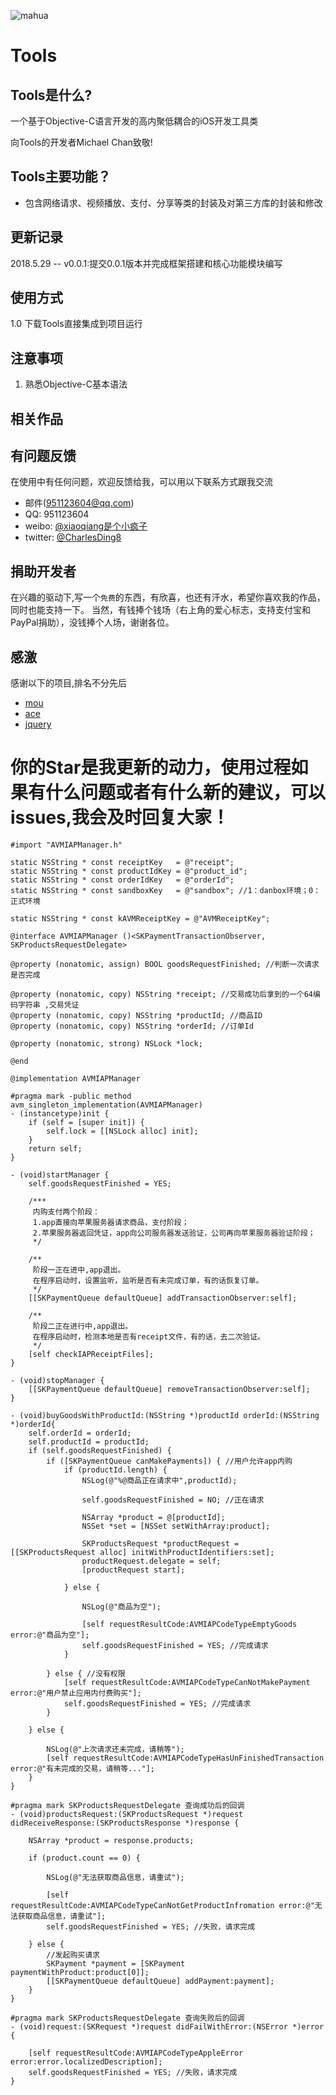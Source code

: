 ![mahua](http://upload-images.jianshu.io/upload_images/259-0ad0d0bfc1c608b6.jpg?imageMogr2/auto-orient/strip%7CimageView2/2/w/1240)

# Tools

## Tools是什么?
一个基于Objective-C语言开发的高内聚低耦合的iOS开发工具类

向Tools的开发者Michael Chan致敬!

## Tools主要功能？

* 包含网络请求、视频播放、支付、分享等类的封装及对第三方库的封装和修改

## 更新记录
2018.5.29 -- v0.0.1:提交0.0.1版本并完成框架搭建和核心功能模块编写

## 使用方式
1.0 下载Tools直接集成到项目运行

## 注意事项
1. 熟悉Objective-C基本语法

## 相关作品

## 有问题反馈
在使用中有任何问题，欢迎反馈给我，可以用以下联系方式跟我交流
* 邮件(951123604@qq.com)
* QQ: 951123604
* weibo: [@xiaoqiang是个小疯子](https://weibo.com/p/1005055732746027/home?from=page_100505&mod=TAB#place)
* twitter: [@CharlesDing8](https://twitter.com/CharlesDing8)

## 捐助开发者
在兴趣的驱动下,写一个`免费`的东西，有欣喜，也还有汗水，希望你喜欢我的作品，同时也能支持一下。
当然，有钱捧个钱场（右上角的爱心标志，支持支付宝和PayPal捐助），没钱捧个人场，谢谢各位。

## 感激
感谢以下的项目,排名不分先后

* [mou](http://mouapp.com/) 
* [ace](http://ace.ajax.org/)
* [jquery](http://jquery.com)

# 你的Star是我更新的动力，使用过程如果有什么问题或者有什么新的建议，可以issues,我会及时回复大家！

``` objc
#import "AVMIAPManager.h"

static NSString * const receiptKey   = @"receipt";
static NSString * const productIdKey = @"product_id";
static NSString * const orderIdKey   = @"orderId";
static NSString * const sandboxKey   = @"sandbox"; //1：danbox环境；0：正式环境

static NSString * const kAVMReceiptKey = @"AVMReceiptKey";

@interface AVMIAPManager ()<SKPaymentTransactionObserver, SKProductsRequestDelegate>

@property (nonatomic, assign) BOOL goodsRequestFinished; //判断一次请求是否完成

@property (nonatomic, copy) NSString *receipt; //交易成功后拿到的一个64编码字符串 ,交易凭证
@property (nonatomic, copy) NSString *productId; //商品ID
@property (nonatomic, copy) NSString *orderId; //订单Id

@property (nonatomic, strong) NSLock *lock;

@end

@implementation AVMIAPManager

#pragma mark -public method
avm_singleton_implementation(AVMIAPManager)
- (instancetype)init {
    if (self = [super init]) {
        self.lock = [[NSLock alloc] init];
    }
    return self;
}

- (void)startManager {
    self.goodsRequestFinished = YES;
    
    /***
     内购支付两个阶段：
     1.app直接向苹果服务器请求商品，支付阶段；
     2.苹果服务器返回凭证，app向公司服务器发送验证，公司再向苹果服务器验证阶段；
     */
    
    /**
     阶段一正在进中,app退出。
     在程序启动时，设置监听，监听是否有未完成订单，有的话恢复订单。
     */
    [[SKPaymentQueue defaultQueue] addTransactionObserver:self];
    
    /**
     阶段二正在进行中,app退出。
     在程序启动时，检测本地是否有receipt文件，有的话，去二次验证。
     */
    [self checkIAPReceiptFiles];
}

- (void)stopManager {
    [[SKPaymentQueue defaultQueue] removeTransactionObserver:self];
}

- (void)buyGoodsWithProductId:(NSString *)productId orderId:(NSString *)orderId{
    self.orderId = orderId;
    self.productId = productId;
    if (self.goodsRequestFinished) {
        if ([SKPaymentQueue canMakePayments]) { //用户允许app内购
            if (productId.length) {
                NSLog(@"%@商品正在请求中",productId);
                
                self.goodsRequestFinished = NO; //正在请求
                
                NSArray *product = @[productId];
                NSSet *set = [NSSet setWithArray:product];
                
                SKProductsRequest *productRequest = [[SKProductsRequest alloc] initWithProductIdentifiers:set];
                productRequest.delegate = self;
                [productRequest start];
                
            } else {
                
                NSLog(@"商品为空");
                
                [self requestResultCode:AVMIAPCodeTypeEmptyGoods error:@"商品为空"];
                self.goodsRequestFinished = YES; //完成请求
            }
            
        } else { //没有权限
            [self requestResultCode:AVMIAPCodeTypeCanNotMakePayment error:@"用户禁止应用内付费购买"];
            self.goodsRequestFinished = YES; //完成请求
        }
        
    } else {
        
        NSLog(@"上次请求还未完成，请稍等");
        [self requestResultCode:AVMIAPCodeTypeHasUnFinishedTransaction error:@"有未完成的交易，请稍等..."];
    }
}

#pragma mark SKProductsRequestDelegate 查询成功后的回调
- (void)productsRequest:(SKProductsRequest *)request didReceiveResponse:(SKProductsResponse *)response {
    
    NSArray *product = response.products;
    
    if (product.count == 0) {
        
        NSLog(@"无法获取商品信息，请重试");
        
        [self requestResultCode:AVMIAPCodeTypeCanNotGetProductInfromation error:@"无法获取商品信息，请重试"];
        self.goodsRequestFinished = YES; //失败，请求完成
        
    } else {
        //发起购买请求
        SKPayment *payment = [SKPayment paymentWithProduct:product[0]];
        [[SKPaymentQueue defaultQueue] addPayment:payment];
    }
}

#pragma mark SKProductsRequestDelegate 查询失败后的回调
- (void)request:(SKRequest *)request didFailWithError:(NSError *)error {
    
    [self requestResultCode:AVMIAPCodeTypeAppleError error:error.localizedDescription];
    self.goodsRequestFinished = YES; //失败，请求完成
}

```

